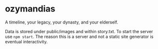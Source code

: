 # ozymandias
A timeline, your legacy, your dynasty, and your elderself.

Data is stored under public/images and within story.txt. To start the server use
```npm start```. The reason this is a server and not a static site generator is
eventual interactivity.
